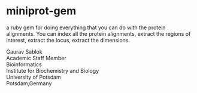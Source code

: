 # miniprot-gem
a ruby gem for doing everything that you can do with the protein alignments. You can index all the protein alignments, extract the regions of interest, extract the locus, extract the dimensions.

Gaurav Sablok \
Academic Staff Member \
Bioinformatics \
Institute for Biochemistry and Biology \
University of Potsdam \
Potsdam,Germany
